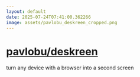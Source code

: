 ```yaml
---
layout: default
date: 2025-07-24T07:41:00.362266
image: assets/pavlobu_deskreen_cropped.png
---
```


# [pavlobu/deskreen](https://github.com/pavlobu/deskreen)

turn any device with a browser into a second screen
